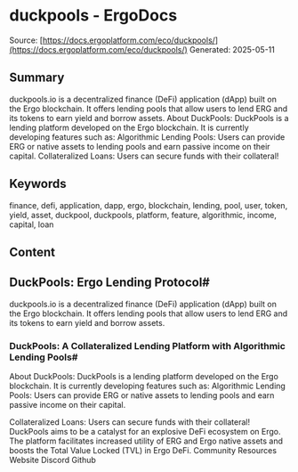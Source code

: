 # duckpools - ErgoDocs
Source: [https://docs.ergoplatform.com/eco/duckpools/](https://docs.ergoplatform.com/eco/duckpools/)
Generated: 2025-05-11

## Summary
duckpools.io is a decentralized finance (DeFi) application (dApp) built on the Ergo blockchain. It offers lending pools that allow users to lend ERG and its tokens to earn yield and borrow assets. About DuckPools: DuckPools is a lending platform developed on the Ergo blockchain. It is currently developing features such as: Algorithmic Lending Pools: Users can provide ERG or native assets to lending pools and earn passive income on their capital. Collateralized Loans: Users can secure funds with their collateral!

## Keywords
finance, defi, application, dapp, ergo, blockchain, lending, pool, user, token, yield, asset, duckpool, duckpools, platform, feature, algorithmic, income, capital, loan

## Content
## DuckPools: Ergo Lending Protocol#
duckpools.io is a decentralized finance (DeFi) application (dApp) built on the Ergo blockchain. It offers lending pools that allow users to lend ERG and its tokens to earn yield and borrow assets.

### DuckPools: A Collateralized Lending Platform with Algorithmic Lending Pools#
About DuckPools:
DuckPools is a lending platform developed on the Ergo blockchain. It is currently developing features such as:
Algorithmic Lending Pools: Users can provide ERG or native assets to lending pools and earn passive income on their capital.


Collateralized Loans: Users can secure funds with their collateral!
DuckPools aims to be a catalyst for an explosive DeFi ecosystem on Ergo. The platform facilitates increased utility of ERG and Ergo native assets and boosts the Total Value Locked (TVL) in Ergo DeFi.
Community Resources
Website
Discord
Github
